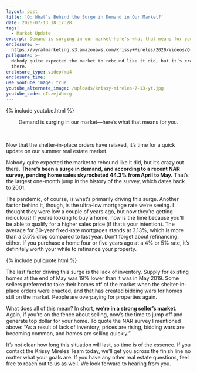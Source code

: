 ```yaml
---
layout: post
title: 'Q: What’s Behind the Surge in Demand in Our Market?'
date: 2020-07-13 18:17:28
tags:
  - Market Update
excerpt: Demand is surging in our market—here’s what that means for you.
enclosure: >-
  https://vyralmarketing.s3.amazonaws.com/Krissy+Mireles/2020/Videos/Q-+Whats+Behind+the+Surge+in+Demand+in+Our+Market_.mp4
pullquote: >-
  Nobody quite expected the market to rebound like it did, but it’s crazy out
  there.
enclosure_type: video/mp4
enclosure_time:
use_youtube_image: true
youtube_alternate_image: /uploads/krissy-mireles-7-13-yt.jpg
youtube_code: nIszejWnmcg
---
```


{% include youtube.html %}

<p style="text-align:center">Demand is surging in our market—here’s what that means for you.</p>&nbsp;

Now that the shelter-in-place orders have relaxed, it’s time for a quick update on our summer real estate market.&nbsp;

Nobody quite expected the market to rebound like it did, but it’s crazy out there. **There’s been a surge in demand, and according to a recent NAR survey, pending home sales skyrocketed 44.3% from April to May.** That’s the largest one-month jump in the history of the survey, which dates back to 2001.&nbsp;

The pandemic, of course, is what’s primarily driving this surge. Another factor behind it, though, is the ultra-low mortgage rate we’re seeing. I thought they were low a couple of years ago, but now they’re getting ridiculous\! If you’re looking to buy a home, now is the time because you’ll be able to qualify for a higher sales price (if that’s your intention). The average for 30-year fixed-rate mortgages stands at 3.13%, which is more than a 0.5% drop compared to last year. Don’t forget about refinancing, either. If you purchase a home four or five years ago at a 4% or 5% rate, it’s definitely worth your while to refinance your property.&nbsp;

{% include pullquote.html %}

The last factor driving this surge is the lack of inventory. Supply for existing homes at the end of May was 19% lower than it was in May 2019. Some sellers preferred to take their homes off of the market when the shelter-in-place orders were enacted, and that has created bidding wars for homes still on the market. People are overpaying for properties again.&nbsp;

What does all of this mean? In short, **we’re in a strong seller’s market.** Again, if you’re on the fence about selling, now’s the time to jump off and generate top dollar for your home. To quote the NAR survey I mentioned above: “As a result of lack of inventory, prices are rising, bidding wars are becoming common, and homes are selling quickly.”

It’s not clear how long this situation will last, so time is of the essence. If you contact the Krissy Mireles Team today, we’ll get you across the finish line no matter what your goals are. If you have any other real estate questions, feel free to reach out to us as well. We look forward to hearing from you.&nbsp;